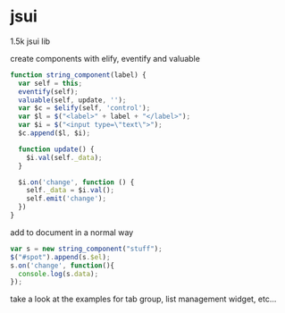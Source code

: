 jsui
====

1.5k jsui lib

create components with elify, eventify and valuable
``` javascript
function string_component(label) {
  var self = this;
  eventify(self);
  valuable(self, update, '');
  var $c = $elify(self, 'control');
  var $l = $("<label>" + label + "</label>");
  var $i = $("<input type=\"text\">");
  $c.append($l, $i);

  function update() {
    $i.val(self._data);
  }

  $i.on('change', function () {
    self._data = $i.val();
    self.emit('change');
  })
}
```

add to document in a normal way

``` javascript
var s = new string_component("stuff");
$("#spot").append(s.$el);
s.on('change', function(){
  console.log(s.data);
});
```

take a look at the examples for tab group, list management widget, etc...
